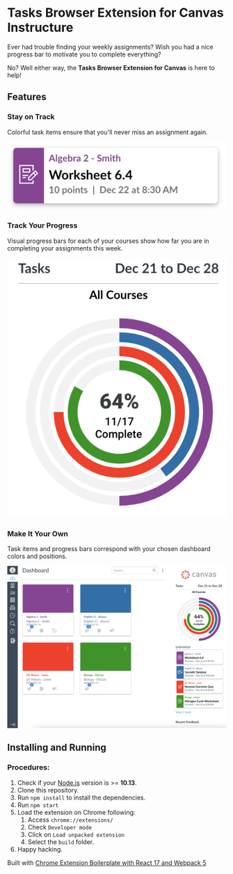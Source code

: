 # Tasks Browser Extension for Canvas Instructure

Ever had trouble finding your weekly assignments? Wish you had a nice progress bar to motivate you to complete everything?  

No? Well either way, the **Tasks Browser Extension for Canvas** is here to help!

## Features

### Stay on Track
Colorful task items ensure that you'll never miss an assignment again.

![](demo/Demo1.png)

### Track Your Progress
Visual progress bars for each of your courses show how far you are in completing your assignments this week.

![](demo/Demo2.png)

### Make It Your Own
Task items and progress bars correspond with your chosen dashboard colors and positions.

![](demo/Demo3.png)

## Installing and Running

### Procedures:

1. Check if your [Node.js](https://nodejs.org/) version is >= **10.13**.
2. Clone this repository.
5. Run `npm install` to install the dependencies.
6. Run `npm start`
7. Load the extension on Chrome following:
   1. Access `chrome://extensions/`
   2. Check `Developer mode`
   3. Click on `Load unpacked extension`
   4. Select the `build` folder.
8. Happy hacking.

Built with [Chrome Extension Boilerplate with React 17 and Webpack 5](https://github.com/lxieyang/chrome-extension-boilerplate-react.git)
